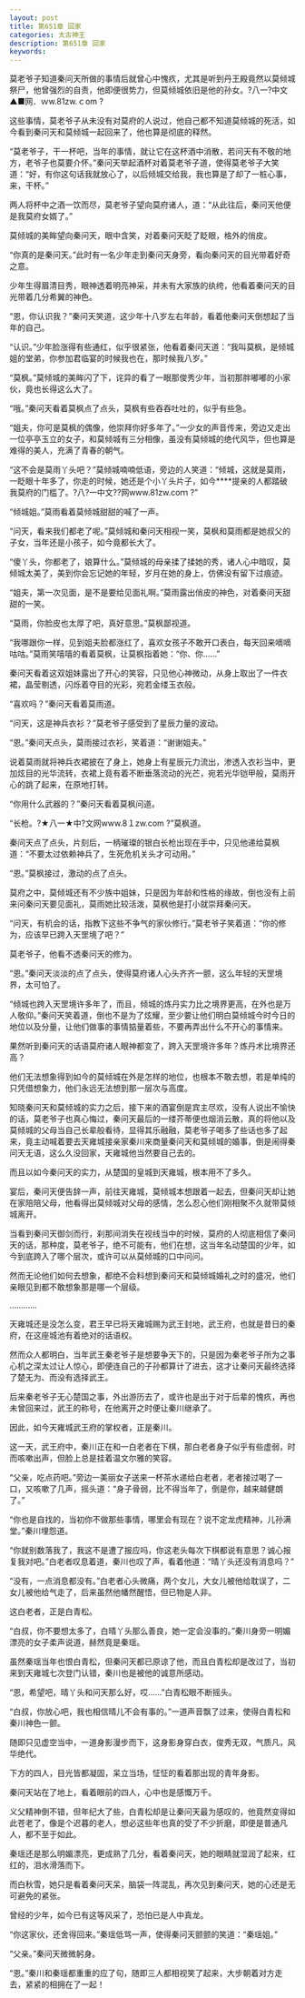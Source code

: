 ```yaml
---
layout: post
title: 第651章 回家
categories: 太古神王
description: 第651章 回家
keywords:
---
```


莫老爷子知道秦问天所做的事情后就曾心中愧疚，尤其是听到丹王殿竟然以莫倾城祭尸，他曾强烈的自责，他即便很势力，但莫倾城依旧是他的孙女。?八一?中文▲■网．ｗw.81zw.ｃom ?

这些事情，莫老爷子从未没有对莫府的人说过，他自己都不知道莫倾城的死活，如今看到秦问天和莫倾城一起回来了，他也算是彻底的释然。

“莫老爷子，干一杯吧，当年的事情，就让它在这杯酒中消散，若问天有不敬的地方，老爷子也莫要介怀。”秦问天举起酒杯对着莫老爷子道，使得莫老爷子大笑道：“好，有你这句话我就放心了，以后倾城交给我，我也算是了却了一桩心事，来，干杯。”

两人将杯中之酒一饮而尽，莫老爷子望向莫府诸人，道：“从此往后，秦问天他便是我莫府女婿了。”

莫倾城的美眸望向秦问天，眼中含笑，对着秦问天眨了眨眼，格外的俏皮。

“你真的是秦问天。”此时有一名少年走到秦问天身旁，看向秦问天的目光带着好奇之意。

少年生得眉清目秀，眼神透着明亮神采，并未有大家族的纨绔，他看着秦问天的目光带着几分希翼的神色。

“恩，你认识我？”秦问天笑道，这少年十八岁左右年龄，看着他秦问天倒想起了当年的自己。

“认识。”少年脸涨得有些通红，似乎很紧张，他看着秦问天道：“我叫莫枫，是倾城姐的堂弟，你参加君临宴的时候我也在，那时候我八岁。”

“莫枫。”莫倾城的美眸闪了下，诧异的看了一眼那俊秀少年，当初那胖嘟嘟的小家伙，竟也长得这么大了。

“哦。”秦问天看着莫枫点了点头，莫枫有些吞吞吐吐的，似乎有些急。

“姐夫，你可是莫枫的偶像，他崇拜你好多年了。”一少女的声音传来，旁边又走出一位亭亭玉立的女子，和莫倾城有三分相像，虽没有莫倾城的绝代风华，但也算是难得的美人，充满了青春的朝气。

“这不会是莫雨丫头吧？”莫倾城喃喃低语，旁边的人笑道：“倾城，这就是莫雨，一眨眼十年多了，你走的时候，她还是个小丫头片子，如今****提亲的人都踏破我莫府的门槛了。?八?一中文??网www.81zw.coｍ ?”

“倾城姐。”莫雨看着莫倾城甜甜的喊了一声。

“问天，看来我们都老了呢。”莫倾城和秦问天相视一笑，莫枫和莫雨都是她叔父的子女，当年还是小孩子，如今竟都长大了。

“傻丫头，你都老了，娘算什么。”莫倾城的母亲揉了揉她的秀，诸人心中暗叹，莫倾城太美了，美到你会忘记她的年轻，岁月在她的身上，仿佛没有留下过痕迹。

“姐夫，第一次见面，是不是要给见面礼啊。”莫雨露出俏皮的神色，对着秦问天甜甜的一笑。

“莫雨，你脸皮也太厚了吧，真好意思。”莫枫鄙视道。

“我哪跟你一样，见到姐夫脸都涨红了，喜欢女孩子不敢开口表白，每天回来嘀嘀咕咕。”莫雨笑嘻嘻的看着莫枫，让莫枫指着她：“你、你……”

秦问天看着这双姐妹露出了开心的笑容，只见他心神微动，从身上取出了一件衣裙，晶莹剔透，闪烁着夺目的光彩，宛若金缕玉衣般。

“喜欢吗？”秦问天看着莫雨道。

“问天，这是神兵衣衫？”莫老爷子感受到了星辰力量的波动。

“恩。”秦问天点头，莫雨接过衣衫，笑着道：“谢谢姐夫。”

说着莫雨就将神兵衣裙披在了身上，她身上有星辰元力流出，渗透入衣衫当中，更加炫目的光华流转，衣裙上竟有着不断垂落流动的光芒，宛若光华铠甲般，莫雨开心的跳了起来，在原地打转。

“你用什么武器的？”秦问天看着莫枫问道。

“长枪。?★八一★中?文网www.8１zw.com ?”莫枫道。

秦问天点了点头，片刻后，一柄璀璨的银白长枪出现在手中，只见他递给莫枫道：“不要太过依赖神兵了，生死危机关头才可动用。”

“恩。”莫枫接过，激动的点了点头。

莫府之中，莫倾城还有不少族中姐妹，只是因为年龄和性格的缘故，倒也没有上前来问秦问天要见面礼，莫雨她比较活泼，莫枫他是打小就崇拜秦问天。

“问天，有机会的话，指教下这些不争气的家伙修行。”莫老爷子笑着道：“你的修为，应该早已跨入天罡境了吧？”

莫老爷子，他看不透秦问天的修为。

“恩。”秦问天淡淡的点了点头，使得莫府诸人心头齐齐一颤，这么年轻的天罡境界，太可怕了。

“倾城也跨入天罡境许多年了，而且，倾城的炼丹实力比之境界更高，在外也是万人敬仰。”秦问天笑着道，倒也不是为了炫耀，至少要让他们明白莫倾城今时今日的地位以及分量，让他们做事的事情掂量着些，不要再弄出什么不开心的事情来。

果然听到秦问天的话语莫府诸人眼神都变了，跨入天罡境许多年？炼丹术比境界还高？

他们无法想象得到如今的莫倾城在外是怎样的地位，也根本不敢去想，若是单纯的只凭借想象力，他们永远无法想到那一层次与高度。

知晓秦问天和莫倾城的实力之后，接下来的酒宴倒是宾主尽欢，没有人说出不愉快的话，莫老爷子也真心悔过，秦问天最后的一缕芥蒂便也烟消云散，真的将他以及莫倾城的父母当自己长辈般看待，显得其乐融融，莫老爷子喝多了些话也多了起来，竟主动喊着要去天雍城接亲家秦川来商量秦问天和莫倾城的婚事，倒是闹得秦问天无语，这么久没回家，天雍城他当然要自己去的。

而且以如今秦问天的实力，从楚国的皇城到天雍城，根本用不了多久。

宴后，秦问天便告辞一声，前往天雍城，莫倾城本想跟着一起去，但秦问天却让她在家陪陪父母，他看得出莫倾城对父母的感情，怎么忍心他们刚相聚不久就带莫倾城离开。

当看到秦问天御剑而行，刹那间消失在视线当中的时候，莫府的人彻底相信了秦问天的话，那种度，莫老爷子，绝不可能有，他们在想，这当年名动楚国的少年，如今到底跨入了哪个层次，或许可以从莫倾城的口中问问。

然而无论他们如何去想象，都绝不会料想到秦问天和莫倾城婚礼之时的盛况，他们亲眼见到都不敢想象那是哪一个层级。

…………

天雍城还是没怎么变，君王早已将天雍城赐为武王封地，武王府，也就是昔日的秦府，在这座城池有着绝对的话语权。

然而众人都明白，当年武王秦老爷子是想要争天下的，只是因为秦老爷子所为之事心机之深太过让人惊心，即便连自己的子孙都算计了进去，这才让秦问天最终选择了楚无为、而没有选择武王。

后来秦老爷子无心楚国之事，外出游历去了，或许也是出于对于后辈的愧疚，再也未曾回来过，武王的称号，在他离开之时便让秦川继承了。

因此，如今天雍城武王府的掌权者，正是秦川。

这一天，武王府中，秦川正在和一白老者在下棋，那白老者身子似乎有些虚弱，时而咳嗽出声，但脸上总是挂着温文尔雅的笑容。

“父亲，吃点药吧。”旁边一美丽女子送来一杯茶水递给白老者，老者接过喝了一口，又咳嗽了几声，摇头道：“身子骨弱，比不得当年了，倒是你，越来越健朗了。”

“你也是自找的，当初你不做那些事情，哪里会有现在？说不定龙虎精神，儿孙满堂。”秦川埋怨道。

“你就别数落我了，我这不是遭了报应吗，你这老头每次下棋都说有意思？诚心报复我对吧。”白老者叹息着道，秦川也叹了声，看着他道：“晴丫头还没有消息吗？”

“没有，一点消息都没有。”白老者心头微痛，两个女儿，大女儿被他给耽误了，二女儿被他给气走了，后来虽然他幡然醒悟，但已物是人非。

这白老者，正是白青松。

“白叔，你不要想太多了，白晴丫头那么善良，她一定会没事的。”秦川身旁一明媚漂亮的女子柔声说道，赫然竟是秦瑶。

虽然秦瑶当年也恨白青松，但秦问天都已原谅了他，而且白青松却是改过了，当初来到天雍城七次登门认错，秦川也是被他的诚意所感动。

“恩，希望吧，晴丫头和问天那么好，哎……”白青松眼不断摇头。

“白叔，你放心吧，我也相信晴儿不会有事的。”一道声音飘了过来，使得白青松和秦川神色一颤。

随即只见虚空当中，一道身影漫步而下，这身影身穿白衣，俊秀无双，气质凡，风华绝代。

下方的四人，目光皆都凝固，呆立当场，怔怔的看着那出现的青年身影。

秦问天站在了地上，看着眼前的四人，心中也是感慨万千。

义父精神倒不错，但年纪大了些，白青松却是让秦问天最为感叹的，他竟然变得如此苍老了，像是个迟暮的老人，想必这些年也真的受了不少折磨，即便是普通凡人，都不至于如此。

秦瑶还是那么明媚漂亮，更成熟了几分，看着秦问天，她的眼睛就湿润了起来，红红的，泪水滑落而下。

而白秋雪，她只是看着秦问天呆，脑袋一阵混乱，再次见到秦问天，她的心还是无可避免的紧张。

曾经的少年，如今已有这等风采了，恐怕已是人中真龙。

“你这家伙，还舍得回来。”秦瑶低骂一声，使得秦问天颤颤的笑道：“秦瑶姐。”

“父亲。”秦问天微微躬身。

“恩。”秦川和秦瑶都重重的应了句，随即三人都相视笑了起来，大步朝着对方走去，紧紧的相拥在了一起！
